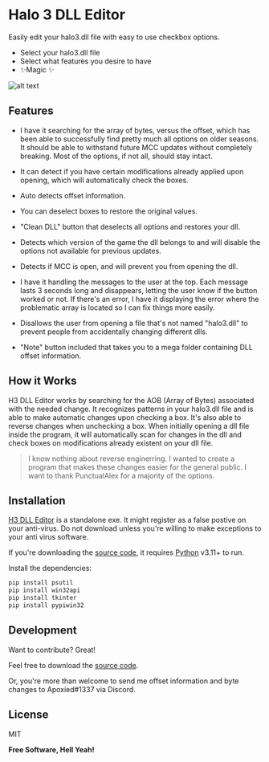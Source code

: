 # Halo 3 DLL Editor

Easily edit your halo3.dll file with easy to use checkbox options.

- Select your halo3.dll file
- Select what features you desire to have
- ✨Magic ✨

![alt text](https://imgur.com/ictzXEL.png)

## Features

- I have it searching for the array of bytes, versus the offset, which has been able to successfully find pretty much all options on older seasons. It should be able to withstand future MCC updates without completely breaking. Most of the options, if not all, should stay intact.

- It can detect if you have certain modifications already applied upon opening, which will automatically check the boxes.
- Auto detects offset information.
- You can deselect boxes to restore the original values.
- "Clean DLL" button that deselects all options and restores your dll.
- Detects which version of the game the dll belongs to and will disable the options not available for previous updates.
- Detects if MCC is open, and will prevent you from opening the dll.
- I have it handling the messages to the user at the top. Each message lasts 3 seconds long and disappears, letting the user know if the button worked or not. If there's an error, I have it displaying the error where the problematic array is located so I can fix things more easily.
- Disallows the user from opening a file that's not named "halo3.dll" to prevent people from accidentally changing different dlls.
- "Note" button included that takes you to a mega folder containing DLL offset information.

## How it Works
H3 DLL Editor works by searching for the AOB (Array of Bytes) associated with the needed change. It recognizes patterns in your halo3.dll file and is able to make automatic changes upon checking a box. It's also able to reverse changes when unchecking a box. When initially opening a dll file inside the program, it will automatically scan for changes in the dll and check boxes on modifications already existent on your dll file.

> I know nothing about reverse enginerring.
> I wanted to create a program that makes these 
> changes easier for the general public. I want to
> thank PunctualAlex for a majority of the options.

## Installation

[H3 DLL Editor](https://github.com/Apoxied/Halo-3-DLL-Editor/releases/tag/Halo) is a standalone exe. It might register as a false postive on your anti-virus. Do not download unless you're willing to make exceptions to your anti virus software.

If you're downloading the [source code](https://github.com/Apoxied/Halo-3-DLL-Editor/blob/master/main.py), it requires [Python](https://www.python.org/downloads/) v3.11+ to run.

Install the dependencies:

```sh
pip install psutil
pip install win32api
pip install tkinter
pip install pypiwin32
```

## Development

Want to contribute? Great!

Feel free to download the [source code](https://github.com/Apoxied/Halo-3-DLL-Editor/blob/master/main.py).

Or, you're more than welcome to send me offset information and byte changes to Apoxied#1337 via Discord.


## License

MIT

**Free Software, Hell Yeah!**
